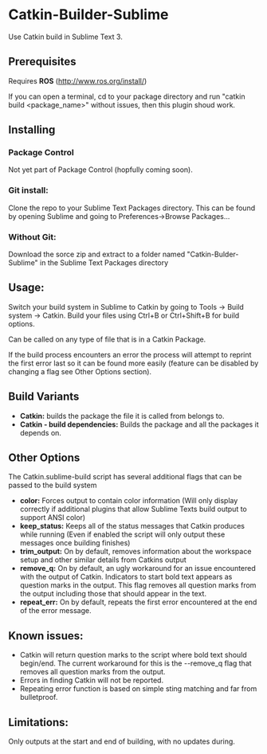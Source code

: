 # Catkin-Builder-Sublime

Use Catkin build in Sublime Text 3.

## Prerequisites

Requires **ROS** (http://www.ros.org/install/)

If you can open a terminal, cd to your package directory and run "catkin build <package_name>" without issues, then this plugin shoud work.

## Installing

### Package Control
  Not yet part of Package Control (hopfully coming soon).
  
### Git install:
Clone the repo to your Sublime Text Packages directory.
This can be found by opening Sublime and going to Preferences->Browse Packages...
    
### Without Git:
Download the sorce zip and extract to a folder named "Catkin-Bulder-Sublime" in the Sublime Text Packages directory

## Usage:
Switch your build system in Sublime to Catkin by going to Tools -> Build system -> Catkin.
Build your files using Ctrl+B or Ctrl+Shift+B for build options.
  
Can be called on any type of file that is in a Catkin Package.
  
If the build process encounters an error the process will attempt to reprint the first error last so it can be found more easily (feature can be disabled by changing a flag see Other Options section).
  
## Build Variants
* **Catkin:** builds the package the file it is called from belongs to.
* **Catkin - build dependencies:** Builds the package and all the packages it depends on.
    
## Other Options
The Catkin.sublime-build script has several additional flags that can be passed to the build system

* **color:** Forces output to contain color information (Will only display correctly if additional plugins that allow Sublime Texts build output to support ANSI color)
* **keep_status:** Keeps all of the status messages that Catkin produces while running (Even if enabled the script will only output these messages once building finishes)
* **trim_output:** On by default, removes information about the workspace setup and other similar details from Catkins output
* **remove_q:** On by default, an ugly workaround for an issue encountered with the output of Catkin. Indicators to start bold text appears as question marks in the output. This flag removes all question marks from the output including those that should appear in the text.
* **repeat_err:** On by default, repeats the first error encountered at the end of the error message.
  
## Known issues: 
* Catkin will return question marks to the script where bold text should begin/end. The current workaround for this is the --remove_q flag that removes all question marks from the output.
* Errors in finding Catkin will not be reported.
* Repeating error function is based on simple sting matching and far from bulletproof.

## Limitations:
  Only outputs at the start and end of building, with no updates during.
